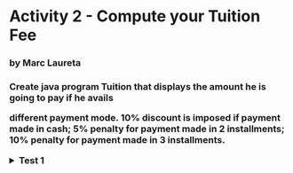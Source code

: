 <h1>Activity 2 - Compute your Tuition Fee</h1>
<h3>by Marc Laureta<h3>

Create java program Tuition that displays the amount he is going to pay if he avails

different payment mode. 10% discount is imposed if payment made in cash; 5% penalty for payment made in 2 installments; 10% penalty for payment made in 3 installments.


<details>
    <summary>Test 1</summary>
    
    Enter name of student: Enrique Gil
    Enter number of units enrolled: 11
    Enter price per unit: 560.70
    Computed Tuition fee: 6,167.70
    Enrique Gil, you could avail the following payment mode:
    
    
    Payment Mode:
    
    cash Payment: 5,550.93 dollars
    cash Payment: 6,476.09 dollars
    cash Payment: 6,784.47 dollars
</details>
